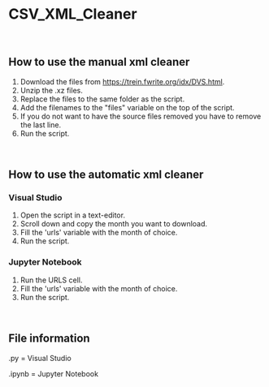# CSV_XML_Cleaner

<br>

## How to use the manual xml cleaner

1. Download the files from https://trein.fwrite.org/idx/DVS.html.
2. Unzip the .xz files.
3. Replace the files to the same folder as the script.
4. Add the filenames to the "files" variable on the top of the script.
5. If you do not want to have the source files removed you have to remove the last line.
6. Run the script.

<br>

## How to use the automatic xml cleaner
### Visual Studio
1. Open the script in a text-editor.
2. Scroll down and copy the month you want to download.
3. Fill the 'urls' variable with the month of choice.
4. Run the script.

### Jupyter Notebook
1. Run the URLS cell.
2. Fill the 'urls' variable with the month of choice.
3. Run the script.

<br>

## File information

.py 	= Visual Studio

.ipynb 	= Jupyter Notebook
